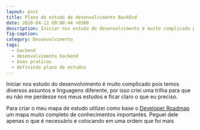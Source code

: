 ```yaml
---
layout: post
title: Plano de estudo de desenvolvimento BackEnd
date: 2020-04-12 09:00:44 +0300
description: Iniciar nos estudo do desenvolvimento é muito complicado pois temos diversos assuntos e linguagens diferente, por isso
fig-caption:
category: Desenvolvimento
tags:
  - backend
  - desenvolvimento backend
  - boas praticas
  - definindo plano de estudos
---
```


Iniciar nos estudo do desenvolvimento é muito complicado pois temos diversos assuntos e linguagens diferente,
por isso criei uma trilha para que eu não me perdesse nos meus estudos e ficar claro o que eu preciso.

Para criar o meu mapa de estudo utilizei como base o [Developer Roadmap](https://github.com/kamranahmedse/developer-roadmap) um mapa
muito completo de conhecimentos importantes. Peguei dele apenas o que é necessário e colocando em uma ordem que foi mais





